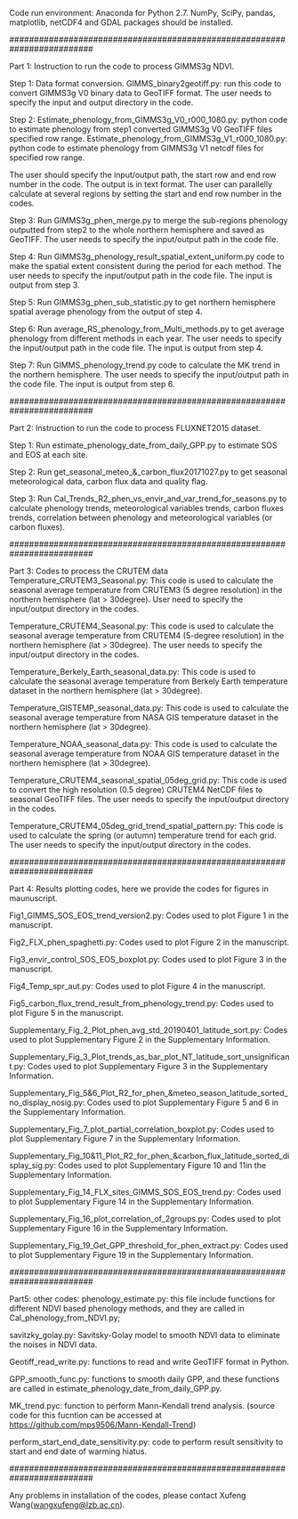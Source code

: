 Code run environment: Anaconda for Python 2.7. NumPy, SciPy, pandas, matplotlib, netCDF4 and GDAL packages should be installed.

#########################################################################

Part 1: Instruction to run the code to process GIMMS3g NDVI.

Step 1: Data format conversion. GIMMS_binary2geotiff.py: run this code to convert GIMMS3g V0 binary data to GeoTIFF format. The user needs to specify the input and output directory in the code.

Step 2: Estimate_phenology_from_GIMMS3g_V0_r000_1080.py: python code to estimate phenology from step1 converted GIMMS3g V0 GeoTIFF files specified row range. Estimate_phenology_from_GIMMS3g_V1_r000_1080.py: python code to estimate phenology from GIMMS3g V1 netcdf files for specified row range.

The user should specify the input/output path, the start row and end row number in the code. The output is in text format. The user can parallelly calculate at several regions by setting the start and end row number in the codes.

Step 3: Run GIMMS3g_phen_merge.py to merge the sub-regions phenology outputted from step2 to the whole northern hemisphere and saved as GeoTIFF. The user needs to specify the input/output path in the code file.

Step 4: Run GIMMS3g_phenology_result_spatial_extent_uniform.py code to make the spatial extent consistent during the period for each method. The user needs to specify the input/output path in the code file. The input is output from step 3.

Step 5: Run GIMMS3g_phen_sub_statistic.py to get northern hemisphere spatial average phenology from the output of step 4.

Step 6: Run average_RS_phenology_from_Multi_methods.py to get average phenology from different methods in each year. The user needs to specify the input/output path in the code file. The input is output from step 4.

Step 7: Run GIMMS_phenology_trend.py code to calculate the MK trend in the northern hemisphere. The user needs to specify the input/output path in the code file. The input is output from step 6.

#########################################################################

Part 2: Instruction to run the code to process FLUXNET2015 dataset.

Step 1: Run estimate_phenology_date_from_daily_GPP.py to estimate SOS and EOS at each site.

Step 2: Run get_seasonal_meteo_&_carbon_flux20171027.py to get seasonal meteorological data, carbon flux data and quality flag.

Step 3: Run Cal_Trends_R2_phen_vs_envir_and_var_trend_for_seasons.py to calculate phenology trends, meteorological variables trends, carbon fluxes trends, correlation between phenology and meteorological variables (or carbon fluxes).

#########################################################################

Part 3: Codes to process the CRUTEM data Temperature_CRUTEM3_Seasonal.py: This code is used to calculate the seasonal average temperature from CRUTEM3 (5 degree resolution) in the northern hemisphere (lat > 30degree). User need to specify the input/output directory in the codes.

Temperature_CRUTEM4_Seasonal.py: This code is used to calculate the seasonal average temperature from CRUTEM4 (5-degree resolution) in the northern hemisphere (lat > 30degree). The user needs to specify the input/output directory in the codes.

Temperature_Berkely_Earth_seasonal_data.py: This code is used to calculate the seasonal average temperature from Berkely Earth temperature dataset in the northern hemisphere (lat > 30degree).

Temperature_GISTEMP_seasonal_data.py: This code is used to calculate the seasonal average temperature from NASA GIS temperature dataset in the northern hemisphere (lat > 30degree).

Temperature_NOAA_seasonal_data.py: This code is used to calculate the seasonal average temperature from NOAA GIS temperature dataset in the northern hemisphere (lat > 30degree).

Temperature_CRUTEM4_seasonal_spatial_05deg_grid.py: This code is used to convert the high resolution (0.5 degree) CRUTEM4 NetCDF files to seasonal GeoTIFF files. The user needs to specify the input/output directory in the codes.

Temperature_CRUTEM4_05deg_grid_trend_spatial_pattern.py: This code is used to calculate the spring (or autumn) temperature trend for each grid. The user needs to specify the input/output directory in the codes.

#########################################################################

Part 4: Results plotting codes, here we provide the codes for figures in maunuscript.

Fig1_GIMMS_SOS_EOS_trend_version2.py: Codes used to plot Figure 1 in the manuscript.

Fig2_FLX_phen_spaghetti.py: Codes used to plot Figure 2 in the manuscript.

Fig3_envir_control_SOS_EOS_boxplot.py: Codes used to plot Figure 3 in the manuscript.

Fig4_Temp_spr_aut.py: Codes used to plot Figure 4 in the manuscript.

Fig5_carbon_flux_trend_result_from_phenology_trend.py: Codes used to plot Figure 5 in the manuscript.

Supplementary_Fig_2_Plot_phen_avg_std_20190401_latitude_sort.py: Codes used to plot Supplementary Figure 2 in the Supplementary Information.

Supplementary_Fig_3_Plot_trends_as_bar_plot_NT_latitude_sort_unsignificant.py: Codes used to plot Supplementary Figure 3 in the Supplementary Information.

Supplementary_Fig_5&6_Plot_R2_for_phen_&meteo_season_latitude_sorted_no_display_nosig.py: Codes used to plot Supplementary Figure 5 and 6 in the Supplementary Information.

Supplementary_Fig_7_plot_partial_correlation_boxplot.py: Codes used to plot Supplementary Figure 7 in the Supplementary Information.

Supplementary_Fig_10&11_Plot_R2_for_phen_&carbon_flux_latitude_sorted_display_sig.py: Codes used to plot Supplementary Figure 10 and 11in the Supplementary Information.

Supplementary_Fig_14_FLX_sites_GIMMS_SOS_EOS_trend.py: Codes used to plot Supplementary Figure 14 in the Supplementary Information.

Supplementary_Fig_16_plot_correlation_of_2groups.py: Codes used to plot Supplementary Figure 16 in the Supplementary Information.

Supplementary_Fig_19_Get_GPP_threshold_for_phen_extract.py: Codes used to plot Supplementary Figure 19 in the Supplementary Information.

#########################################################################

Part5: other codes: phenology_estimate.py: this file include functions for different NDVI based phenology methods, and they are called in Cal_phenology_from_NDVI.py;

savitzky_golay.py: Savitsky-Golay model to smooth NDVI data to eliminate the noises in NDVI data.

Geotiff_read_write.py: functions to read and write GeoTIFF format in Python.

GPP_smooth_func.py: functions to smooth daily GPP, and these functions are called in estimate_phenology_date_from_daily_GPP.py.

MK_trend.pyc: function to perform Mann-Kendall trend analysis. (source code for this fucntion can be accessed at https://github.com/mps9506/Mann-Kendall-Trend)

perform_start_end_date_sensitivity.py: code to perform result sensitivity to start and end date of warming hiatus.

#########################################################################

Any problems in installation of the codes, please contact Xufeng Wang(wangxufeng@lzb.ac.cn).

